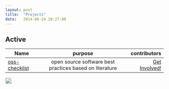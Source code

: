 ```yaml
---
layout: post
title:  "Projects"
date:   2014-06-24 20:27:00
---
```





## Active

Name | purpose | contributors  
------------- |:-------------:| -----:
[oss-checklist](http://hbtlabs.github.io/oss-checklist/) | open source software best practices based on literature | [Get Involved!](http://hbtlabs.github.io/oss-checklist/contributors/)





<img src="https://raw.githubusercontent.com/hbtlabs/oss-checklist/master/doc/icons/Misc-Settings-icon.png" width="20" title="TODO: add google analytics"/>

